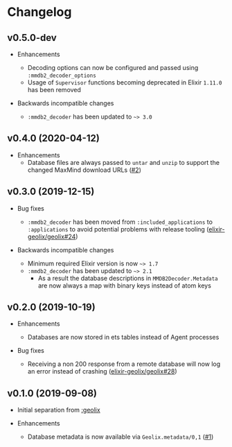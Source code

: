 # Changelog

## v0.5.0-dev

- Enhancements
    - Decoding options can now be configured and passed using `:mmdb2_decoder_options`
    - Usage of `Supervisor` functions becoming deprecated in Elixir `1.11.0` has been removed

- Backwards incompatible changes
    - `:mmdb2_decoder` has been updated to `~> 3.0`

## v0.4.0 (2020-04-12)

- Enhancements
    - Database files are always passed to `untar` and `unzip` to support the changed MaxMind download URLs ([#2](https://github.com/elixir-geolix/adapter_mmdb2/pull/2))

## v0.3.0 (2019-12-15)

- Bug fixes
    - `:mmdb2_decoder` has been moved from `:included_applications` to `:applications` to avoid potential problems with release tooling ([elixir-geolix/geolix#24](https://github.com/elixir-geolix/geolix/issues/24))

- Backwards incompatible changes
    - Minimum required Elixir version is now `~> 1.7`
    - `:mmdb2_decoder` has been updated to `~> 2.1`
        - As a result the database descriptions in `MMDB2Decoder.Metadata` are now always a map with binary keys instead of atom keys

## v0.2.0 (2019-10-19)

- Enhancements
    - Databases are now stored in ets tables instead of Agent processes

- Bug fixes
    - Receiving a non 200 response from a remote database will now log an error instead of crashing ([elixir-geolix/geolix#28](https://github.com/elixir-geolix/geolix/issues/28))

## v0.1.0 (2019-09-08)

- Initial separation from [:geolix](https://github.com/elixir-geolix/geolix)

- Enhancements
    - Database metadata is now available via `Geolix.metadata/0,1` ([#1](https://github.com/elixir-geolix/adapter_mmdb2/pull/1))
